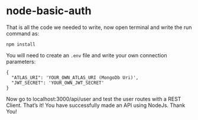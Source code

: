 # node-basic-auth

That is all the code we needed to write, now open terminal and write the run command as:

`npm install`

You will need to create an `.env` file and write your own connection parameters:

```
{
  "ATLAS_URI": 'YOUR_OWN_ATLAS_URI (MongoDb Uri)',
  "JWT_SECRET": 'YOUR_OWN_JWT_SECRET'
}
```

Now go to localhost:3000/api/user and test the user routes with a REST Client.
That’s it! You have successfully made an API using NodeJs.
Thank You!
